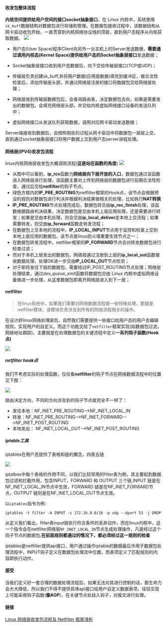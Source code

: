 #### 收发包整体流程

**内核空间提供给用户空间的接口socket抽象接口**，在 Linux 内核中，系统使用`sk_buff`数据结构对数据包进行存储和管理。在数据包接收过程中，该数据结构从网卡驱动收包开始，一直贯穿到内核网络协议栈的顶层，直到用户态程序从内核获取数据。
![](https://files.mdnice.com/user/4251/4b9b983b-c5d4-4a93-97ad-94fc8009f9a0.png)

- 用户态(User Space)程序Client向另外一台主机上的Server发送数据，**需要通过调用内核态(Kernel Space)提供给用户态的Socket抽象层接口**发送数据；

- Socket抽象层接口收到用户态数据后，向下交给传输层接口(TCP或UDP)；
- 传输层负责创建sk_buff,并将用户数据(应用层数据)填充到缓冲区，做合法性检查后，添加传输层头部，并通过网络层注册的接口将数据包交给网络层处理；
- 网络层收到传输层数据包后，会查询路由表，决定数据包去向，如果是需要发出的数据包，会填充网络层头部，并交给内核虚拟网络接口设备的发送队列中；
- 虚拟网络接口从发送队列获取数据，调用对应网卡驱动发送数据；

Server端接收到数据后，会按照相反的过程从网卡驱动中将数据包一层层上交，直到通过socket抽象层接口将用户数据上交到用户态server进程处理。

#### 网络层(IPV4)收发包流程
linux内核网络层收发包大概调用流程(**这是站在函数的角度**)
![](https://files.mdnice.com/user/4251/737fd18e-9696-41c2-b144-35cae6e05975.png)

- 从图中可以看到，**ip_rcv**函数为**网络层向下层开放的入口**，数据包通过该函数进入网络层进行处理，该函数主要对上传到网络层的数据包进行前期合法性检查，通过后交给**netfilter**的钩子节点。
- 绿色方框内的**IP_PRE_ROUTING**为netfilter框架的Hook点，该节点会根据预设的规则对数据包进行判决并根据判决结果做相关的处理，比如执行**NAT转换**
- **IP_PRE_ROUTING**节点处理完成后，数据包将交由**ip_rec_finish**处理，该函数根据路由判决结果，决定数据包是交由本机上层应用处理，还是需要进行转发；如果是交由本机处理，则会交由**ip_local_deliver**走本地上交流程；如果需要转发，则交由**ip_forward**函数走转发流程；
- 在数据包上交本地的流程中，**IP_LOCAL_INPUT**节点用于监控和检查上交到本地上层应用的数据包，该节点是linux防火墙重要生效节点之一；
- 在数据包转发流程中，netfilter框架的**IP_FORWARD**节点会对转发数据包进行检查过滤；
- 而对于本机上层发出的数据包，网络层通过注册到上层的**ip_local_out**函数接收数据处理，处理OK进一步交由**IP_LOCAL_OUT**节点检测；
- 对于即将发往下层的数据包，需要经过IP_POST_ROUTING节点处理；网络层处理结束，通过*dev_queue_xmit*函数将数据包交由 Linux 内核中虚拟网络设备做进一步处理，从这里数据包即离开网络层进入到下一层；


#### netfilter
> 在linux系统中，如果我们需要对网络数据流程做一些特殊处理，那就是netfilter模块，该模块负责涉及到所有的网络流程相关的操作。

在设计好linux网络处理层后，自然我们需要提供一些接口给用户态的用户去编辑规则，实现用户的自定义。而这个功能交给了`netfilter`框架实现(如数据包过滤，网络地址跟踪)，主要就是在处理数据包的关键流程中定义**一系列钩子函数(Hook点)**

![](https://files.mdnice.com/user/4251/0aff664f-664e-4842-8aaa-4f903fd3775d.png)


##### netfilter hook点
我们不考虑实际的处理函数，仅仅看**netfilter**的钩子节点在网络数据流程中的位置见下图：

![](https://pic3.zhimg.com/80/v2-c6f01f03fc06527bbeaaf2430a986f32_1440w.jpg)

路由决定方向，不同的方向涉及到的钩子节点就完全不一样了：

- 发往本地：NF_INET_PRE_ROUTING-->NF_INET_LOCAL_IN
- 转发：NF_INET_PRE_ROUTING-->NF_INET_FORWARD-->NF_INET_POST_ROUTING
- 本地发出： NF_INET_LOCAL_OUT-->NF_INET_POST_ROUTING

##### iptable工具

iptables在用户态提供了表格和链的概念，四表五链

![](https://img-blog.csdnimg.cn/img_convert/9364fcb50267c8599e587c6527972c13.png)

iptalbes中每个表格的作用不同，以我们比较常用的filter表为例，其主要起到数据包过滤和拦截作用，包含INPUT，FORWARD 和 OUTPUT 三个链,INPUT 链是在NF_INET_LOCAL_IN节点中生效，FORWARD 链是在NF_INET_FORWARD节点，OUTPUT 链则是在NF_INET_LOCAL_OUT节点生效。

以`iptables`指令为例:
```
iptables -t filter -A INPUT -s 172.16.0.0/16 -p udp --dport 53 -j DROP
```
从定义我们看出，filter表input链执行符合条件的丢弃动作，而在linux内核中，这一个指令会在netfilter网络层`NF_INET_LOCAL_IN`节点生成处理操作，凡是经过这个钩子节点的数据包,**在前面规则都通过的情况下，都必须经过这一规则的检查**

iptables是netfilter提供api接口，用户通过操作iptable的数据最后作用于数据包处理流程中，INPUT钩子定义在数据包处理流中位置，而表项定义了匹配规则的内容即执行动作。

#### 感受

当我们定义好一套合理的数据处理流程后，如果无法对其进行控制的话，那生命力会大大降低，所以我们不得不提供具体api接口给用户自定义数据表项。往往实现上可能采用钩子函数(**像AOP**)，在关键节点处挂入钩子，对报文进行处理。

#### 链接

[Linux 网络层收发包流程及 Netfilter 框架浅析](https://zhuanlan.zhihu.com/p/93630586)


